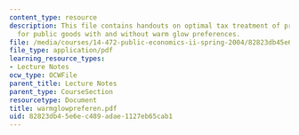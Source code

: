 ```yaml
---
content_type: resource
description: This file contains handouts on optimal tax treatment of private contribution
  for public goods with and without warm glow preferences.
file: /media/courses/14-472-public-economics-ii-spring-2004/82823db45e6ec489adae1127eb65cab1_warmglowpreferen.pdf
file_type: application/pdf
learning_resource_types:
- Lecture Notes
ocw_type: OCWFile
parent_title: Lecture Notes
parent_type: CourseSection
resourcetype: Document
title: warmglowpreferen.pdf
uid: 82823db4-5e6e-c489-adae-1127eb65cab1
---
```

